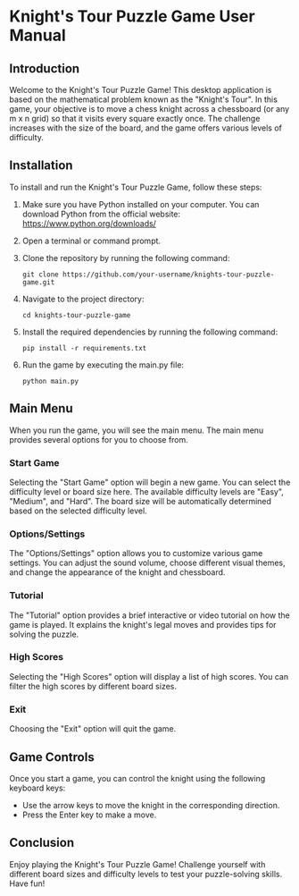 # Knight's Tour Puzzle Game User Manual

## Introduction

Welcome to the Knight's Tour Puzzle Game! This desktop application is based on the mathematical problem known as the "Knight's Tour". In this game, your objective is to move a chess knight across a chessboard (or any m x n grid) so that it visits every square exactly once. The challenge increases with the size of the board, and the game offers various levels of difficulty.

## Installation

To install and run the Knight's Tour Puzzle Game, follow these steps:

1. Make sure you have Python installed on your computer. You can download Python from the official website: https://www.python.org/downloads/

2. Open a terminal or command prompt.

3. Clone the repository by running the following command:
   ```
   git clone https://github.com/your-username/knights-tour-puzzle-game.git
   ```

4. Navigate to the project directory:
   ```
   cd knights-tour-puzzle-game
   ```

5. Install the required dependencies by running the following command:
   ```
   pip install -r requirements.txt
   ```

6. Run the game by executing the main.py file:
   ```
   python main.py
   ```

## Main Menu

When you run the game, you will see the main menu. The main menu provides several options for you to choose from.

### Start Game

Selecting the "Start Game" option will begin a new game. You can select the difficulty level or board size here. The available difficulty levels are "Easy", "Medium", and "Hard". The board size will be automatically determined based on the selected difficulty level.

### Options/Settings

The "Options/Settings" option allows you to customize various game settings. You can adjust the sound volume, choose different visual themes, and change the appearance of the knight and chessboard.

### Tutorial

The "Tutorial" option provides a brief interactive or video tutorial on how the game is played. It explains the knight's legal moves and provides tips for solving the puzzle.

### High Scores

Selecting the "High Scores" option will display a list of high scores. You can filter the high scores by different board sizes.

### Exit

Choosing the "Exit" option will quit the game.

## Game Controls

Once you start a game, you can control the knight using the following keyboard keys:

- Use the arrow keys to move the knight in the corresponding direction.
- Press the Enter key to make a move.

## Conclusion

Enjoy playing the Knight's Tour Puzzle Game! Challenge yourself with different board sizes and difficulty levels to test your puzzle-solving skills. Have fun!
